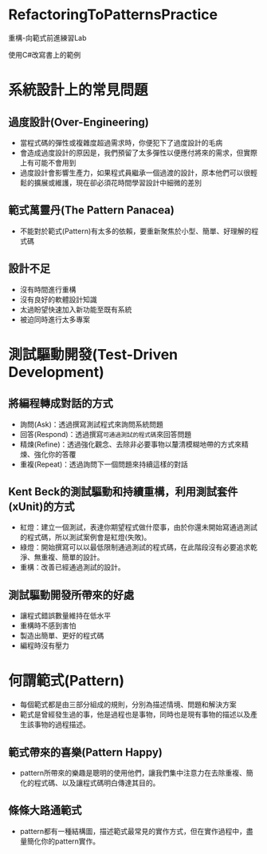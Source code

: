# RefactoringToPatternsPractice
重構-向範式前進練習Lab

使用C#改寫書上的範例

# 系統設計上的常見問題

## 過度設計(Over-Engineering)
* 當程式碼的彈性或複雜度超過需求時，你便犯下了過度設計的毛病
* 會造成過度設計的原因是，我們預留了太多彈性以便應付將來的需求，但實際上有可能不會用到
* 過度設計會影響生產力，如果程式員繼承一個過渡的設計，原本他們可以很輕鬆的擴展或維護，現在卻必須花時間學習設計中細微的差別

## 範式萬靈丹(The Pattern Panacea)
* 不能對於範式(Pattern)有太多的依賴，要重新聚焦於小型、簡單、好理解的程式碼

## 設計不足
* 沒有時間進行重構
* 沒有良好的軟體設計知識
* 太過盼望快速加入新功能至既有系統
* 被迫同時進行太多專案

# 測試驅動開發(Test-Driven Development)

## 將編程轉成對話的方式

* 詢問(Ask)：透過撰寫測試程式來詢問系統問題
* 回答(Respond)：透過撰寫`可通過測試的程式碼`來回答問題
* 精煉(Refine)：透過強化觀念、去除非必要事物以釐清模糊地帶的方式來精煉、強化你的答覆
* 重複(Repeat)：透過詢問下一個問題來持續這樣的對話

## Kent Beck的測試驅動和持續重構，利用測試套件(xUnit)的方式

* 紅燈：建立一個測試，表達你期望程式做什麼事，由於你還未開始寫通過測試的程式碼，所以測試案例會是紅燈(失敗)。
* 綠燈：開始撰寫可以以最低限制通過測試的程式碼，在此階段沒有必要追求乾淨、無重複、簡單的設計。
* 重構：改善已經通過測試的設計。

## 測試驅動開發所帶來的好處

* 讓程式錯誤數量維持在低水平
* 重構時不感到害怕
* 製造出簡單、更好的程式碼
* 編程時沒有壓力

# 何謂範式(Pattern)

* 每個範式都是由三部分組成的規則，分別為描述情境、問題和解決方案
* 範式是曾經發生過的事，他是過程也是事物，同時也是現有事物的描述以及產生該事物的過程描述。

## 範式帶來的喜樂(Pattern Happy)

* pattern所帶來的樂趣是聰明的使用他們，讓我們集中注意力在去除重複、簡化的程式碼、以及讓程式碼明白傳達其目的。

## 條條大路通範式

* pattern都有一種結構圖，描述範式最常見的實作方式，但在實作過程中，盡量簡化你的pattern實作。

